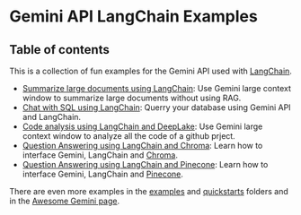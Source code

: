 # Gemini API LangChain Examples

## Table of contents

This is a collection of fun examples for the Gemini API used with [LangChain](https://python.langchain.com/v0.2/docs/introduction/). 

* [Summarize large documents using LangChain](https://github.com/google-gemini/cookbook/blob/main/examples/langchain/Gemini_LangChain_Summarization_WebLoad.ipynb): Use Gemini large context window to summarize large documents without using RAG. 
* [Chat with SQL using LangChain](https://github.com/google-gemini/cookbook/blob/main/examples/langchain/Chat_with_SQL_using_langchain.ipynb): Querry your database using Gemini API and LangChain. 
* [Code analysis using LangChain and DeepLake](https://github.com/google-gemini/cookbook/blob/main/examples/langchain/Code_analysis_using_Gemini_LangChain_and_DeepLake.ipynb): Use Gemini large context window to analyze all the code of a github prject. 
* [Question Answering using LangChain and Chroma](https://github.com/google-gemini/cookbook/blob/main/examples/langchain/Gemini_LangChain_QA_Chroma_WebLoad.ipynb): Learn how to interface Gemini, LangChain and [Chroma](https://docs.trychroma.com/). 
* [Question Answering using LangChain and Pinecone](https://github.com/google-gemini/cookbook/blob/main/examples/langchain/Gemini_LangChain_QA_Pinecone_WebLoad.ipynb): Learn how to interface Gemini, LangChain and [Pinecone](https://app.pinecone.io/). 

There are even more examples in the [examples](https://github.com/google-gemini/cookbook/tree/main/examples) and [quickstarts](https://github.com/google-gemini/cookbook/tree/main/quickstarts) folders and in the [Awesome Gemini page](../Awesome_gemini.md).
